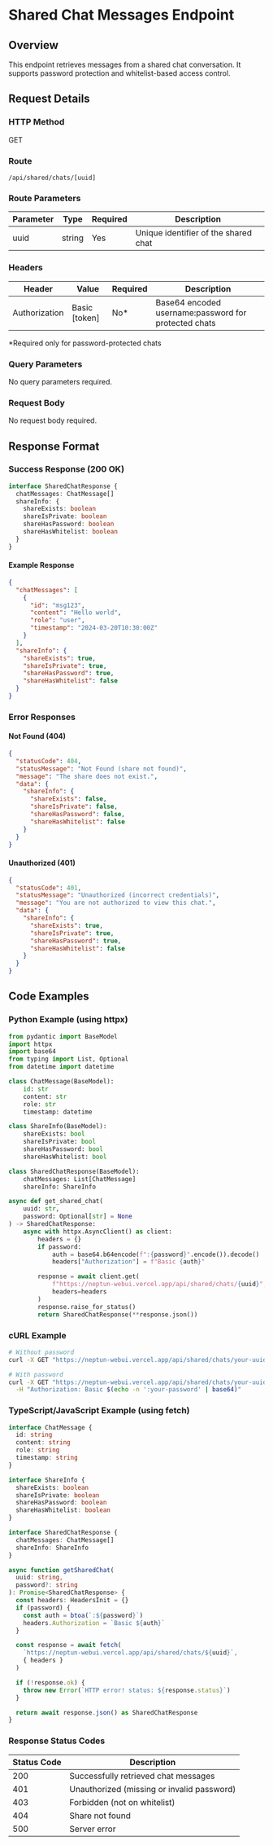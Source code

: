# Shared Chat Messages Endpoint

## Overview

This endpoint retrieves messages from a shared chat conversation. It supports password protection and whitelist-based access control.

## Request Details

### HTTP Method

GET

### Route

`/api/shared/chats/[uuid]`

### Route Parameters

| Parameter | Type   | Required | Description                          |
| --------- | ------ | -------- | ------------------------------------ |
| uuid      | string | Yes      | Unique identifier of the shared chat |

### Headers

| Header        | Value         | Required | Description                                          |
| ------------- | ------------- | -------- | ---------------------------------------------------- |
| Authorization | Basic [token] | No\*     | Base64 encoded username:password for protected chats |

\*Required only for password-protected chats

### Query Parameters

No query parameters required.

### Request Body

No request body required.

## Response Format

### Success Response (200 OK)

```typescript
interface SharedChatResponse {
  chatMessages: ChatMessage[]
  shareInfo: {
    shareExists: boolean
    shareIsPrivate: boolean
    shareHasPassword: boolean
    shareHasWhitelist: boolean
  }
}
```

#### Example Response

```json
{
  "chatMessages": [
    {
      "id": "msg123",
      "content": "Hello world",
      "role": "user",
      "timestamp": "2024-03-20T10:30:00Z"
    }
  ],
  "shareInfo": {
    "shareExists": true,
    "shareIsPrivate": true,
    "shareHasPassword": true,
    "shareHasWhitelist": false
  }
}
```

### Error Responses

#### Not Found (404)

```json
{
  "statusCode": 404,
  "statusMessage": "Not Found (share not found)",
  "message": "The share does not exist.",
  "data": {
    "shareInfo": {
      "shareExists": false,
      "shareIsPrivate": false,
      "shareHasPassword": false,
      "shareHasWhitelist": false
    }
  }
}
```

#### Unauthorized (401)

```json
{
  "statusCode": 401,
  "statusMessage": "Unauthorized (incorrect credentials)",
  "message": "You are not authorized to view this chat.",
  "data": {
    "shareInfo": {
      "shareExists": true,
      "shareIsPrivate": true,
      "shareHasPassword": true,
      "shareHasWhitelist": false
    }
  }
}
```

## Code Examples

### Python Example (using httpx)

```python
from pydantic import BaseModel
import httpx
import base64
from typing import List, Optional
from datetime import datetime

class ChatMessage(BaseModel):
    id: str
    content: str
    role: str
    timestamp: datetime

class ShareInfo(BaseModel):
    shareExists: bool
    shareIsPrivate: bool
    shareHasPassword: bool
    shareHasWhitelist: bool

class SharedChatResponse(BaseModel):
    chatMessages: List[ChatMessage]
    shareInfo: ShareInfo

async def get_shared_chat(
    uuid: str,
    password: Optional[str] = None
) -> SharedChatResponse:
    async with httpx.AsyncClient() as client:
        headers = {}
        if password:
            auth = base64.b64encode(f":{password}".encode()).decode()
            headers["Authorization"] = f"Basic {auth}"

        response = await client.get(
            f"https://neptun-webui.vercel.app/api/shared/chats/{uuid}",
            headers=headers
        )
        response.raise_for_status()
        return SharedChatResponse(**response.json())
```

### cURL Example

```bash
# Without password
curl -X GET "https://neptun-webui.vercel.app/api/shared/chats/your-uuid-here"

# With password
curl -X GET "https://neptun-webui.vercel.app/api/shared/chats/your-uuid-here" \
  -H "Authorization: Basic $(echo -n ':your-password' | base64)"
```

### TypeScript/JavaScript Example (using fetch)

```typescript
interface ChatMessage {
  id: string
  content: string
  role: string
  timestamp: string
}

interface ShareInfo {
  shareExists: boolean
  shareIsPrivate: boolean
  shareHasPassword: boolean
  shareHasWhitelist: boolean
}

interface SharedChatResponse {
  chatMessages: ChatMessage[]
  shareInfo: ShareInfo
}

async function getSharedChat(
  uuid: string,
  password?: string
): Promise<SharedChatResponse> {
  const headers: HeadersInit = {}
  if (password) {
    const auth = btoa(`:${password}`)
    headers.Authorization = `Basic ${auth}`
  }

  const response = await fetch(
    `https://neptun-webui.vercel.app/api/shared/chats/${uuid}`,
    { headers }
  )

  if (!response.ok) {
    throw new Error(`HTTP error! status: ${response.status}`)
  }

  return await response.json() as SharedChatResponse
}
```

### Response Status Codes

| Status Code | Description                                |
| ----------- | ------------------------------------------ |
| 200         | Successfully retrieved chat messages       |
| 401         | Unauthorized (missing or invalid password) |
| 403         | Forbidden (not on whitelist)               |
| 404         | Share not found                            |
| 500         | Server error                               |
